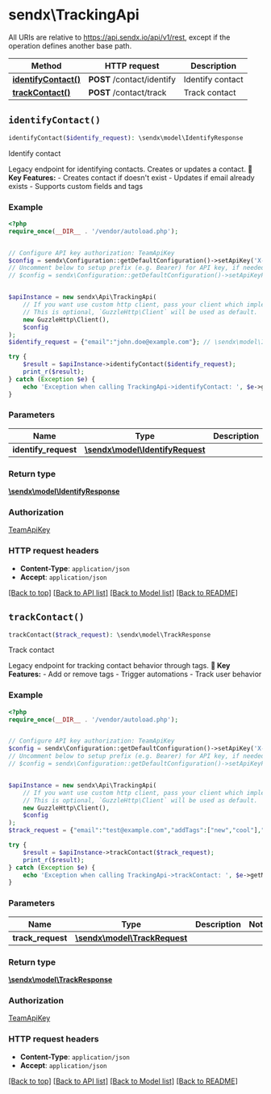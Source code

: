 # sendx\TrackingApi

All URIs are relative to https://api.sendx.io/api/v1/rest, except if the operation defines another base path.

| Method | HTTP request | Description |
| ------------- | ------------- | ------------- |
| [**identifyContact()**](TrackingApi.md#identifyContact) | **POST** /contact/identify | Identify contact |
| [**trackContact()**](TrackingApi.md#trackContact) | **POST** /contact/track | Track contact |


## `identifyContact()`

```php
identifyContact($identify_request): \sendx\model\IdentifyResponse
```

Identify contact

Legacy endpoint for identifying contacts. Creates or updates a contact.   **🎯 Key Features:** - Creates contact if doesn't exist - Updates if email already exists - Supports custom fields and tags

### Example

```php
<?php
require_once(__DIR__ . '/vendor/autoload.php');


// Configure API key authorization: TeamApiKey
$config = sendx\Configuration::getDefaultConfiguration()->setApiKey('X-Team-ApiKey', 'YOUR_API_KEY');
// Uncomment below to setup prefix (e.g. Bearer) for API key, if needed
// $config = sendx\Configuration::getDefaultConfiguration()->setApiKeyPrefix('X-Team-ApiKey', 'Bearer');


$apiInstance = new sendx\Api\TrackingApi(
    // If you want use custom http client, pass your client which implements `GuzzleHttp\ClientInterface`.
    // This is optional, `GuzzleHttp\Client` will be used as default.
    new GuzzleHttp\Client(),
    $config
);
$identify_request = {"email":"john.doe@example.com"}; // \sendx\model\IdentifyRequest

try {
    $result = $apiInstance->identifyContact($identify_request);
    print_r($result);
} catch (Exception $e) {
    echo 'Exception when calling TrackingApi->identifyContact: ', $e->getMessage(), PHP_EOL;
}
```

### Parameters

| Name | Type | Description  | Notes |
| ------------- | ------------- | ------------- | ------------- |
| **identify_request** | [**\sendx\model\IdentifyRequest**](../Model/IdentifyRequest.md)|  | |

### Return type

[**\sendx\model\IdentifyResponse**](../Model/IdentifyResponse.md)

### Authorization

[TeamApiKey](../../README.md#TeamApiKey)

### HTTP request headers

- **Content-Type**: `application/json`
- **Accept**: `application/json`

[[Back to top]](#) [[Back to API list]](../../README.md#endpoints)
[[Back to Model list]](../../README.md#models)
[[Back to README]](../../README.md)

## `trackContact()`

```php
trackContact($track_request): \sendx\model\TrackResponse
```

Track contact

Legacy endpoint for tracking contact behavior through tags.   **🎯 Key Features:** - Add or remove tags - Trigger automations - Track user behavior

### Example

```php
<?php
require_once(__DIR__ . '/vendor/autoload.php');


// Configure API key authorization: TeamApiKey
$config = sendx\Configuration::getDefaultConfiguration()->setApiKey('X-Team-ApiKey', 'YOUR_API_KEY');
// Uncomment below to setup prefix (e.g. Bearer) for API key, if needed
// $config = sendx\Configuration::getDefaultConfiguration()->setApiKeyPrefix('X-Team-ApiKey', 'Bearer');


$apiInstance = new sendx\Api\TrackingApi(
    // If you want use custom http client, pass your client which implements `GuzzleHttp\ClientInterface`.
    // This is optional, `GuzzleHttp\Client` will be used as default.
    new GuzzleHttp\Client(),
    $config
);
$track_request = {"email":"test@example.com","addTags":["new","cool"],"removeTags":["old","bad"]}; // \sendx\model\TrackRequest

try {
    $result = $apiInstance->trackContact($track_request);
    print_r($result);
} catch (Exception $e) {
    echo 'Exception when calling TrackingApi->trackContact: ', $e->getMessage(), PHP_EOL;
}
```

### Parameters

| Name | Type | Description  | Notes |
| ------------- | ------------- | ------------- | ------------- |
| **track_request** | [**\sendx\model\TrackRequest**](../Model/TrackRequest.md)|  | |

### Return type

[**\sendx\model\TrackResponse**](../Model/TrackResponse.md)

### Authorization

[TeamApiKey](../../README.md#TeamApiKey)

### HTTP request headers

- **Content-Type**: `application/json`
- **Accept**: `application/json`

[[Back to top]](#) [[Back to API list]](../../README.md#endpoints)
[[Back to Model list]](../../README.md#models)
[[Back to README]](../../README.md)
